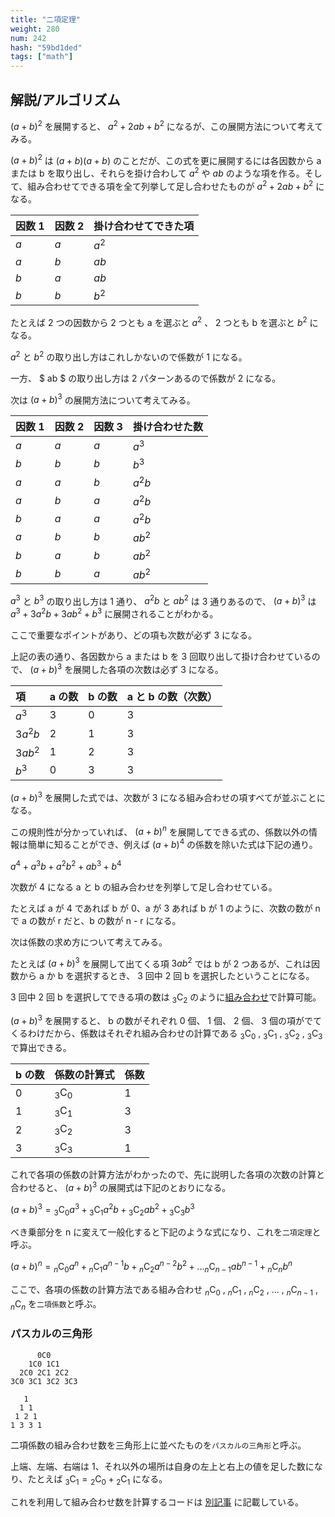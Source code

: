 ```yaml
---
title: "二項定理"
weight: 280
num: 242
hash: "59bd1ded"
tags: ["math"]
---
```


## 解説/アルゴリズム

$(a+b)^2$ を展開すると、 $a^2 + 2ab + b^2$ になるが、この展開方法について考えてみる。

$(a+b)^2$ は $(a+b)(a+b)$ のことだが、この式を更に展開するには各因数から a または b を取り出し、それらを掛け合わして $a^2$ や $ab$ のような項を作る。そして、組み合わせてできる項を全て列挙して足し合わせたものが $a^2 + 2ab + b^2$ になる。

| 因数 1 | 因数 2 | 掛け合わせてできた項 |
| :----- | :----- | :------------------- |
| $a$    | $a$    | $a^2$                |
| $a$    | $b$    | $ab$                 |
| $b$    | $a$    | $ab$                 |
| $b$    | $b$    | $b^2$                |

たとえば 2 つの因数から 2 つとも a を選ぶと $a^2$ 、 2 つとも b を選ぶと $b^2$ になる。

$a^2$ と $b^2$ の取り出し方はこれしかないので係数が 1 になる。

一方、 $ ab $ の取り出し方は 2 パターンあるので係数が 2 になる。

次は $(a+b)^3$ の展開方法について考えてみる。

| 因数 1 | 因数 2 | 因数 3 | 掛け合わせた数 |
| :----- | :----- | :----- | :------------- |
| $a$    | $a$    | $a$    | $a^3$          |
| $b$    | $b$    | $b$    | $b^3$          |
| $a$    | $a$    | $b$    | $a^2b$         |
| $a$    | $b$    | $a$    | $a^2b$         |
| $b$    | $a$    | $a$    | $a^2b$         |
| $a$    | $b$    | $b$    | $ab^2$         |
| $b$    | $a$    | $b$    | $ab^2$         |
| $b$    | $b$    | $a$    | $ab^2$         |

$a^3$ と $b^3$ の取り出し方は 1 通り、 $a^2b$ と $ab^2$ は 3 通りあるので、 $(a+b)^3$ は $a^3 + 3a^2b + 3ab^2 + b^3$ に展開されることがわかる。

ここで重要なポイントがあり、どの項も次数が必ず 3 になる。

上記の表の通り、各因数から a または b を 3 回取り出して掛け合わせているので、 $(a+b)^3$ を展開した各項の次数は必ず 3 になる。

| 項      | a の数 | b の数 | a と b の数（次数） |
| :------ | :----- | :----- | :------------------ |
| $a^3$   | 3      | 0      | 3                   |
| $3a^2b$ | 2      | 1      | 3                   |
| $3ab^2$ | 1      | 2      | 3                   |
| $b^3$   | 0      | 3      | 3                   |

$(a+b)^3$ を展開した式では、次数が 3 になる組み合わせの項すべてが並ぶことになる。

この規則性が分かっていれば、 $(a+b)^n$ を展開してできる式の、係数以外の情報は簡単に知ることができ、例えば $(a+b)^4$ の係数を除いた式は下記の通り。

$a^4 + a^3b + a^2b^2 + ab^3 + b^4$

次数が 4 になる a と b の組み合わせを列挙して足し合わせている。

たとえば a が 4 であれば b が 0、a が 3 あれば b が 1 のように、次数の数が n で a の数が r だと、b の数が n - r になる。

次は係数の求め方について考えてみる。

たとえば $(a+b)^3$ を展開して出てくる項 $3ab^2$ では b が 2 つあるが、これは因数から a か b を選択するとき、 3 回中 2 回 b を選択したということになる。

3 回中 2 回 b を選択してできる項の数は $_3 \mathrm{C} _2$ のように[組み合わせ](/10c33141)で計算可能。

$(a+b)^3$ を展開すると、 b の数がそれぞれ 0 個、 1 個、 2 個、 3 個の項がでてくるわけだから、係数はそれぞれ組み合わせの計算である $_3 \mathrm{C} _0$ , $_3 \mathrm{C} _1$ , $_3 \mathrm{C} _2$ , $_3 \mathrm{C} _3$ で算出できる。

| b の数 | 係数の計算式       | 係数 |
| :----- | :----------------- | :--- |
| 0      | $_3 \mathrm{C} _0$ | 1    |
| 1      | $_3 \mathrm{C} _1$ | 3    |
| 2      | $_3 \mathrm{C} _2$ | 3    |
| 3      | $_3 \mathrm{C} _3$ | 1    |

これで各項の係数の計算方法がわかったので、先に説明した各項の次数の計算と合わせると、 $(a+b)^3$ の展開式は下記のとおりになる。

$(a+b)^3 = {_3 \mathrm{C} _0a^3} + {_3 \mathrm{C} _1a^2b} + {_3 \mathrm{C} _2ab^2} + {_3 \mathrm{C} _3b^3}$

べき乗部分を n に変えて一般化すると下記のような式になり、これを`二項定理`と呼ぶ。

$(a+b)^n = {_n \mathrm{C} _0a^n} + {_n \mathrm{C} _1a^{n-1}b} + {_n \mathrm{C} _2a^{n-2}b^2} + ... {_n \mathrm{C} _{n-1}ab^{n-1}} + {_n \mathrm{C} _nb^n}$

ここで、各項の係数の計算方法である組み合わせ $_n \mathrm{C} _0$ , $_n \mathrm{C} _1$ , $_n \mathrm{C} _2$ , ... , $_n \mathrm{C} _{n-1}$ , $_n \mathrm{C} _n$ を`二項係数`と呼ぶ。

### パスカルの三角形

```text
      0C0
    1C0 1C1
  2C0 2C1 2C2
3C0 3C1 3C2 3C3
```

```text
   1
  1 1
 1 2 1
1 3 3 1
```

二項係数の組み合わせ数を三角形上に並べたものを`パスカルの三角形`と呼ぶ。

上端、左端、右端は 1、それ以外の場所は自身の左上と右上の値を足した数になり、たとえば $_3 \mathrm{C} _1 = {_2\mathrm{C} _0} + {_2 \mathrm{C} _1}$ になる。

これを利用して組み合わせ数を計算するコードは [別記事](/10c33141) に記載している。
